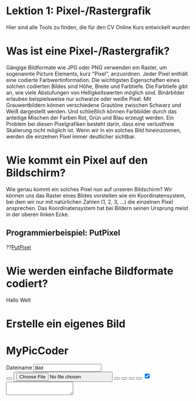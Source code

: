 <!--
author:     Leon Endris

email:      leendris@uni-koblenz.de

version:    0.0.1

language:   de

narrator:   Deutsch Female

comment:    Dies ist die erste Lektion des
            CV Online Kurses. Format und Nutzen 
            von Pixel-/Rastergrafik wird hier vermittelt

link:       ../CSS/Main.css 
            ../CSS/fontawesome/css/all.min.css
            ../CSS/InteractiveCodingTemplate.css

script:     ../JavaScript/LiaScriptCustom.js
            ../JavaScript/InteractiveCodingTemplate.js
            ../JavaScript/MyPicCoder.js


-->

# Lektion 1: Pixel-/Rastergrafik
Hier sind alle Tools zu finden, die für den CV Online Kurs entwickelt wurden

# Was ist eine Pixel-/Rastergrafik?
Gängige Bildformate wie JPG oder PNG verwenden ein Raster, um sogenannte Picture Elements, kurz "Pixel", anzuordnen. Jeder Pixel enthält eine codierte Farbwertinformation. Die wichtigsten Eigenschaften eines solchen codierten Bildes sind Höhe, Breite und Farbtiefe. Die Farbtiefe gibt an, wie viele Abstufungen von Helligkeitswerten möglich sind.
Binärbilder erlauben beispielsweise nur schwarze oder weiße Pixel. Mit Grauwertbildern können verschiedene Grautöne zwischen Schwarz und Weiß dargestellt werden. Und schließlich können Farbbilder durch das anteilige Mischen der Farben Rot, Grün und Blau erzeugt werden.
Ein Problem bei diesen Pixelgrafiken besteht darin, dass eine verlustfreie Skalierung nicht möglich ist. Wenn wir in ein solches Bild hineinzoomen, werden die einzelnen Pixel immer deutlicher sichtbar.


# Wie kommt ein Pixel auf den Bildschirm?
Wie genau kommt ein solches Pixel nun auf unseren Bildschirm? Wir können uns das Raster eines Bildes vorstellen wie ein Koordinatensystem, bei dem wir nur mit natürlichen Zahlen (1, 2, 3, …) die einzelnen Pixel ansprechen. Das Koordinatensystem hat bei Bildern seinen Ursprung meist in der oberen linken Ecke.

## Programmierbeispiel: PutPixel
??[PutPixel](../HTML/PutPixel.html)

# Wie werden einfache Bildformate codiert?
Hallo Welt

# Erstelle ein eigenes Bild
<html>
    <body>   
        <div class="ict-range">
            <div class="ict-header">
                <h1>
                    MyPicCoder
                </h1>
                <div class="ict-subHeader">
                    <div class="ict-subHeaderItem">
                        <label for="ict-fileName">
                            Dateiname
                        </label>
                        <input id="ict-fileName" value="Bild"></input>
                    </div>
                </div>
                <div class="ict-menu">
                    <button onclick="tryFileDownload()">
                        <i class="fa-solid fa-floppy-disk fa-2xl"></i>
                    </button>
                    <button>
                        <label for="file-upload" class="file_upload_label">
                            <i class="fa-solid fa-folder-open fa-2xl"></i>
                        </label>
                        <input type="file" id="file-upload" class="file_uploader" onchange="tryFileUpload()"/>  
                    </button>
                    <button onclick="toggleView('100%', '0%')" title="Code maximieren">
                        <i class="fa-solid fa-arrow-right fa-2xl"></i>
                    </button>
                    <button onclick="toggleView('50%', '50%')" title="Split Screen">
                        <i class="fa-solid fa-arrows-left-right fa-2xl"></i>
                    </button>
                    <button onclick="toggleView('0%', '100%')" title="Preview maximieren">
                        <i class="fa-solid fa-arrow-left fa-2xl"></i>
                    </button>
                    <button onclick="display()" title="Lade Preview" class="float-right">
                        <i class="fa-solid fa-code fa-2xl"></i>
                    </button>
                    <label class="ict-switch float-right" title="Live Preview">
                        <input type="checkbox" onchange="toggleAutoRefresh(this)" checked>
                        <span class="ict-slider"></span>
                    </label>
                </div>
            </div>
            <div class="ict-content">
                <div class="ict-codingSpace">
                    <div class="ict-wrapper background-codeSpace">
                        <div class="ict-editor">
                            <div class="ict-lineNumbers">
                                <span></span>
                            </div>
                            <textarea class="ict-code" oninput="display()"></textarea>
                        </div>
                    </div>
                </div>
                <div class="ict-previewSpace">
                    <div class="ict-display background-previewSpace">
                    </div>
                </div>
            </div>
        </div>
    </body>
</html>